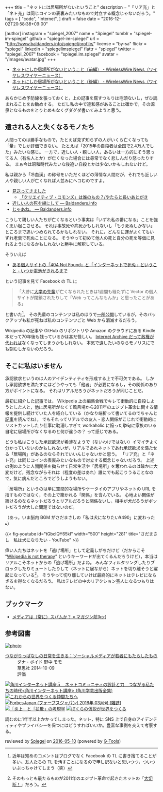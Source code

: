 +++
title = "ネットには居場所がないということ"
description = "「リア充」と「ネト充」は同じコインの表裏みたいなもので対立する概念じゃないだろう。"
tags = [
  "code",
  "internet",
]
draft = false
date = "2016-12-02T20:58:38+09:00"

[author]
  instagram = "spiegel_2007"
  name = "Spiegel"
  tumblr = "spiegel-im-spiegel"
  github = "spiegel-im-spiegel"
  url = "http://www.baldanders.info/spiegel/profile/"
  license = "by-sa"
  flickr = "spiegel"
  linkedin = "spiegelimspiegel"
  flattr = "spiegel"
  twitter = "spiegel_2007"
  facebook = "spiegel.im.spiegel"
  avatar = "/images/avatar.jpg"
+++

- [ネットにしか居場所がないということ（前編） - WirelessWire News（ワイヤレスワイヤーニュース）](https://wirelesswire.jp/2016/11/57893/)
- [ネットにしか居場所がないということ（後編） - WirelessWire News（ワイヤレスワイヤーニュース）](https://wirelesswire.jp/2016/11/57914/)

あらかじめ予防線を張っておくと，上の記事を腐すつもりは毛頭ないし，ぜひ読まれることをお勧めする。
ただし私の中で違和感があることは確かで，その源泉となるものをとりとめもなくグダグダ書いてみようと思う。

## 遺される人と失くなるモノたち

人間ってのは勝手なもので，たとえば見ず知らずの人がいくら亡くなっても「量」でしか評価できない。
たとえば「2015年の自殺者は全国で2.4万人でした」みたいな感じ。
一方で，近しい人・親しい人，あるいは一方的にそう思ってる人（有名人とか）が亡くなった場合には尋常でなく悲しんだり怒ったりする。
まぁ今は昭和時代みたいな後追い自殺とかは少ないかもしれないけど。

私は親から「冷血漢」の称号をいただくほどの薄情な人間だが，それでも近しい人や親しい人が亡くなれば人並みにヘコむのですよ。

- [見送ってきました](http://www.baldanders.info/spiegel/log/200310.html#d20_t1 "[鏡] しっぽのさきっちょ 2003年10月 -- Spiegel's Trunk")
    - [「クリエイティブ・コモンズ」は誰のもの？/やたらと長いあとがき](http://www.baldanders.info/spiegel/docs/cc-report_s2.html)
- [近しい人の死を縁にして — Baldanders.info](http://www.baldanders.info/spiegel/log2/000543.shtml)
- [じゃあね。 — Baldanders.info](http://www.baldanders.info/spiegel/log2/000867.shtml)

こうして親しい人たちが亡くなるという事実は「いずれ私の番になる」ことを強く思い起こさせる。
それは事故死や病死かもしれないし「もう死ぬしかない」ところまで追いつめられてるかもしれない。
それに，どんなに運がよくてもいずれ老衰で死ぬことになる。
そうやって初めて他人の死と自分の死を等価に見れるようになるかもしれないと勝手に解釈している。

そういえば

- [ある個人サイトの「404 Not Found」と「インターネットで死ぬ」ということ - いつか電池がきれるまで](http://fujipon.hatenablog.com/entry/2016/11/19/134244)

という記事を見て Facebook の TL に

> 「大昔に[大学の先輩](http://magarchive.halfmoon.jp/ "Mag's Archives")が亡くなられたときは1週間も経たずに Vector の個人サイトが閉鎖されたりして「Web ってこんなもんか」と思ったことがある」

と書いた[^fb]。
その先輩のコンテンツは私のほうで[一部公開](http://magarchive.halfmoon.jp/ "Mag's Archives")しているが，そのバックアップも私が死ねば私のコンテンツごと Web から消滅するだろう。

[^fb]: 近年は短めのコメントはブログでなく Facebook の TL に書き捨てることが多い。友人たちの TL を汚すことになるので申し訳ないと思いつつ，ついついぶっちゃけてしまう（笑）

Wikipedia の記事や GitHub のリポジトリや Amazon のクラウドにある Kindle 本だって70年後も残っているかは甚だ怪しい。
[Internet Archive だって政権が代われば](http://www.itmedia.co.jp/news/articles/1611/30/news099.html "トランプ大統領誕生前に、Internet Archiveがカナダにバックアップ構築へ - ITmedia ニュース")なくなってしまうかもしれない。
本気で遺したいのならモノリスにでも刻むしかないのだろう。

## そこに私はいません

承認欲求というのは人のアイデンティティを形成する上で不可欠である。
しかし承認欲求を満たすにはどうやっても「他者」が必要になるし，その関係のあり方がポイントになる。
それはリアルだろうがネットだろうが同じことだ。

最初に紹介した[記事]では， Wikipedia 上の編集合戦でキレて衝動的に自殺しようとした人と，他に居場所がなくて風呂場から2011年のエジプト革命に関する情報を提供し続けていた人を紹介している（かなり端折って書いてるのでちゃんと[記事]を読んでね）。
でもそれってリアルでの友人・恋人関係がこじれて衝動的にリストカットしたり仕事に耽溺しすぎて workaholic に陥った挙句に家族のいる自宅に居場所がなくなるのと何が違うの？ って感じである。

どうも私はこうした承認欲求が希薄なようで（ないわけではない）イマイチよく分かっていないのかもしれないが，リアルであれネットであれ承認欲求を満たせる「居場所」があるのならそれでいいんじゃないかと思う。
「リア充」と「ネト充」は同じコインの表裏みたいなもので対立する概念じゃないだろう。
上述の例のように人間関係を拗らせて日常生活や「居場所」を奪われるのは確かに大変だけど，残念ながらそれは（程度の差はあれ）誰にでも起こりうることなので，気に病んだところでどうしようもない。

「居場所」というのは単に空間的な場所やケータイのアプリやネットの URL を指すものではなく，その上で築かれる「関係」を含んでいる。
心地よい関係が築けるのならネットだろうとリアルだろうと関係ないし，相手が犬だろうがボットだろうが大した問題ではないのだ。

（あっ。いま脳内 BGM がさだまさしの「私は犬になりたい&yen;490」に変わった`w`）

{{< fig-youtube id="tGbclQY65kI" width="500" height="281" title="さだまさし　私は犬になりたい - YouTube" >}}

偉い人たちはネットを「逃げ場所」として定義しがちだけど（だからこそ “[Wikipedia is not therapy](https://en.wikipedia.org/wiki/Wikipedia:Wikipedia_is_not_therapy "Wikipedia:Wikipedia is not therapy - Wikipedia")” というキーワードが出てくるんだろうけど），本当はリアルこそネットからの「逃げ場所」だよね。
みんなフィルタリングしたりブロックしたりミュートしたりして（ネットに居ながら）ネットを切り離そうと躍起になっている[^bs]。
そうやって切り離していけば最終的にネットはテレビにならざるを得なくなるだろう。
私はテレビの中のリアクション芸人になるつもりはない。

[^bs]: そのもっとも最たるものが2011年のエジプト革命で起きたネットの「[大切断！](http://dic.pixiv.net/a/%E5%A4%A7%E5%88%87%E6%96%AD "大切断（だいせつだん）とは【ピクシブ百科事典】")」だろう。

[記事]: https://wirelesswire.jp/2016/11/57893/ "ネットにしか居場所がないということ（前編） - WirelessWire News（ワイヤレスワイヤーニュース）"

## ブックマーク

- [メディアは（常に）スパムか？ « マガジン航[kɔː]](http://magazine-k.jp/2016/01/25/spam-and-media/)

## 参考図書

<div class="hreview" ><a class="item url" href="http://www.amazon.co.jp/exec/obidos/ASIN/B0125TZSZ0/baldandersinf-22/"><img src="http://ecx.images-amazon.com/images/I/616sjle5ITL._SL160_.jpg" alt="photo" class="photo"  /></a><dl ><dt class="fn"><a class="item url" href="http://www.amazon.co.jp/exec/obidos/ASIN/B0125TZSZ0/baldandersinf-22/">つながりっぱなしの日常を生きる：ソーシャルメディアが若者にもたらしたもの</a></dt><dd>ダナ・ボイド 野中 モモ </dd><dd>草思社 2014-10-09</dd><dd>評価<abbr class="rating" title="5"><img src="http://g-images.amazon.com/images/G/01/detail/stars-5-0.gif" alt="" /></abbr> </dd></dl><p class="similar"><a href="http://www.amazon.co.jp/exec/obidos/ASIN/B0141TUJHY/baldandersinf-22/" target="_top"><img src="http://images.amazon.com/images/P/B0141TUJHY.09._SCTHUMBZZZ_.jpg"  alt="角川インターネット講座５　ネットコミュニティの設計と力　つながる私たちの時代<角川インターネット講座> (角川学芸出版全集)"  /></a> <a href="http://www.amazon.co.jp/exec/obidos/ASIN/B01CZK0B2Y/baldandersinf-22/" target="_top"><img src="http://images.amazon.com/images/P/B01CZK0B2Y.09._SCTHUMBZZZ_.jpg"  alt="これからの世界をつくる仲間たちへ"  /></a> <a href="http://www.amazon.co.jp/exec/obidos/ASIN/B01B1CKZQO/baldandersinf-22/" target="_top"><img src="http://images.amazon.com/images/P/B01B1CKZQO.09._SCTHUMBZZZ_.jpg"  alt="ForbesJapan (フォーブスジャパン) 2016年 03月号 [雑誌]"  /></a> <a href="http://www.amazon.co.jp/exec/obidos/ASIN/B010LYGB34/baldandersinf-22/" target="_top"><img src="http://images.amazon.com/images/P/B010LYGB34.09._SCTHUMBZZZ_.jpg"  alt="「炎上」と「拡散」の考現学"  /></a> <a href="http://www.amazon.co.jp/exec/obidos/ASIN/B0191AIN6W/baldandersinf-22/" target="_top"><img src="http://images.amazon.com/images/P/B0191AIN6W.09._SCTHUMBZZZ_.jpg"  alt="ぼくらの仮説が世界をつくる"  /></a> </p>
<p class="description">読むのに1年半以上かかってしまった。ネット，特に SNS 上で自身のアイデンティティやプライバシーを保つにはどうすればいいか。豊富な事例を交えて考察する。</p>
<p class="gtools" >reviewed by <a href='#maker' class='reviewer'>Spiegel</a> on <abbr class="dtreviewed" title="2016-05-10">2016-05-10</abbr> (powered by <a href="http://www.goodpic.com/mt/aws/index.html" >G-Tools</a>)</p>
</div>
